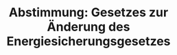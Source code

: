 ---
abstimmung:
  abstimmung: 2
  bundestagssitzung: 97
  datum: 20. April 2023
  legislaturperiode: 20
categories:
- Todo
data:
- title: Abstimmungsergebnis 20230420_1.pdf
  url: /res/2025-btw/abstimmungsergebnisse/20230420_1.pdf
- title: Abstimmungsergebnis 20230420_1_xls.xlsx
  url: /res/2025-btw/abstimmungsergebnisse/20230420_1_xls.xlsx
- title: Abstimmungsergebnis 20230420_1_xls.csv
  url: /res/2025-btw/abstimmungsergebnisse_csv/20230420_1_xls.csv
documents:
- local: /res/2025-btw/drucksachen/2005993.pdf
  summary: '### Gesetzesentwurf der Fraktionen SPD, BÜNDNIS 90/DIE GRÜNEN und FDP


    Dieser Gesetzesentwurf zielt darauf ab, das Energiesicherungsgesetz und das Gesetz
    gegen Wettbewerbsbeschränkungen zu ändern, um die Energieversorgungssicherheit
    in Krisensituationen zu gewährleisten.  Er ermöglicht die schnelle Übertragung
    von Vermögensgegenständen im Krisenfall und passt die fusionskontrollrechtlichen
    Bestimmungen an.


    **Kernpunkte und Ziele:**


    * Erweiterung des Energiesicherungsgesetzes um die Möglichkeit der Übertragung
    von Vermögensgegenständen zur Sicherung der Energieversorgung.

    * Anpassung des Gesetzes gegen Wettbewerbsbeschränkungen, um fusionskontrollfreie
    Übertragungen zu ermöglichen.

    * Gewährleistung schneller Handlungsfähigkeit in Krisensituationen.

    * Sicherstellung der Energieversorgungssicherheit.


    '
  title: Drucksache 20/5993
  url: https://dserver.bundestag.de/btd/20/059/2005993.pdf
- local: /res/2025-btw/drucksachen/2006455.pdf
  summary: '### Beschlussempfehlung und Bericht des Ausschusses für Klimaschutz und
    Energie


    Der Ausschuss für Klimaschutz und Energie empfiehlt die Annahme des geänderten
    Gesetzentwurfs der Fraktionen SPD, BÜNDNIS 90/DIE GRÜNEN und FDP zur Änderung
    des Energiesicherungsgesetzes und des Gesetzes gegen Wettbewerbsbeschränkungen.


    **Kernpunkte und Ziele:**


    *   Ermöglichung der Übertragung von Vermögensgegenständen von Unternehmen unter
    Treuhandverwaltung aus Gründen der Versorgungssicherheit.

    *   Anpassung des Gesetzes gegen Wettbewerbsbeschränkungen zur Ermöglichung fusionskontrollfreier
    Übertragungen.

    *   Sicherung der Versorgungssicherheit im Energiesektor.'
  title: Drucksache 20/6455
  url: https://dserver.bundestag.de/btd/20/064/2006455.pdf
ergebnis:
  AfD:
    enthaltung: 0
    gesamt: 78
    ja: 0
    nein: 65
    nichtabgegeben: 13
    ungueltig: 0
  Bündnis 90/Die Grünen:
    enthaltung: 0
    gesamt: 118
    ja: 110
    nein: 0
    nichtabgegeben: 8
    ungueltig: 0
  CDU/CSU:
    enthaltung: 0
    gesamt: 197
    ja: 0
    nein: 171
    nichtabgegeben: 26
    ungueltig: 0
  Die Linke:
    enthaltung: 0
    gesamt: 39
    ja: 0
    nein: 33
    nichtabgegeben: 6
    ungueltig: 0
  FDP:
    enthaltung: 0
    gesamt: 91
    ja: 79
    nein: 0
    nichtabgegeben: 12
    ungueltig: 0
  Fraktionslos:
    enthaltung: 0
    gesamt: 6
    ja: 1
    nein: 3
    nichtabgegeben: 2
    ungueltig: 0
  SPD:
    enthaltung: 0
    gesamt: 205
    ja: 191
    nein: 0
    nichtabgegeben: 14
    ungueltig: 0
layout: abstimmung
links:
- title: Link zu bundestag.de
  url: https://www.bundestag.de/parlament/plenum/abstimmung/abstimmung?id=840
preview: 'Deutscher Bundestag


  97. Sitzung des Deutschen Bundestages

  am Donnerstag, 20. April 2023


  Endgültiges Ergebnis der Namentlichen Abstimmung Nr. 2


  Gesetzentwurf der Fraktionen SPD, BÜNDNIS 90/DIE GRÜNEN und FDP

  Entwurf eines Gesetzes zur Änderung des Energiesicherungsgesetzes und des Gesetzes

  gegen Wettbewerbsbeschränkungen

  Drs. 20/5993 und 20/6455'
tags:
- Todo
title: 'Abstimmung: Gesetzes zur Änderung des Energiesicherungsgesetzes'
---